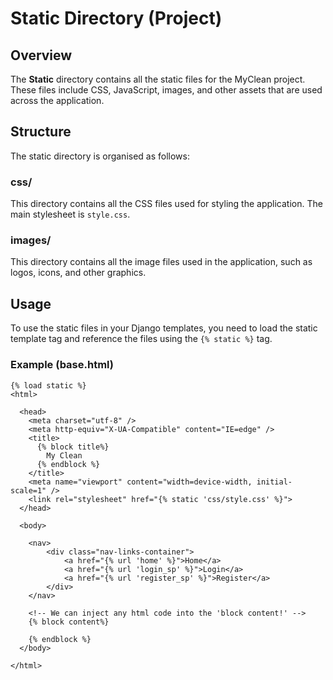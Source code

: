 # Static Directory (Project)

## Overview
The **Static** directory contains all the static files for the MyClean project. These files include CSS, JavaScript, images, and other assets that are used across the application.

## Structure
The static directory is organised as follows:

### css/
This directory contains all the CSS files used for styling the application. The main stylesheet is `style.css`.

### images/
This directory contains all the image files used in the application, such as logos, icons, and other graphics.

## Usage
To use the static files in your Django templates, you need to load the static template tag and reference the files using the `{% static %}` tag.

### Example (base.html)
```
{% load static %}
<html>

  <head>
    <meta charset="utf-8" />
    <meta http-equiv="X-UA-Compatible" content="IE=edge" />
    <title>
      {% block title%}
        My Clean
      {% endblock %}
    </title>
    <meta name="viewport" content="width=device-width, initial-scale=1" />
    <link rel="stylesheet" href="{% static 'css/style.css' %}">
  </head>

  <body>

    <nav>
        <div class="nav-links-container">
            <a href="{% url 'home' %}">Home</a>
            <a href="{% url 'login_sp' %}">Login</a>
            <a href="{% url 'register_sp' %}">Register</a>
        </div>
    </nav>

    <!-- We can inject any html code into the 'block content!' -->
    {% block content%} 

    {% endblock %}
  </body>

</html>

```